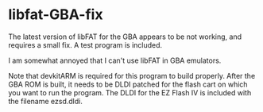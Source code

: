 # libfat-GBA-fix
The latest version of libFAT for the GBA appears to be not working, and
requires a small fix.  A test program is included.

I am somewhat annoyed that I can't use libFAT in GBA emulators.

Note that devkitARM is required for this program to build properly.  After
the GBA ROM is built, it needs to be DLDI patched for the flash cart on
which you want to run the program.  The DLDI for the EZ Flash IV is
included with the filename ezsd.dldi.
